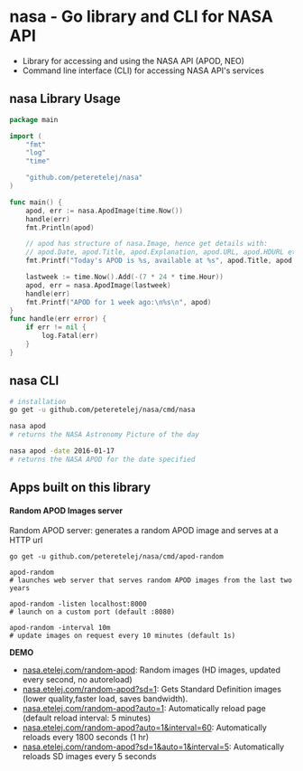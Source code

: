 # nasa - Go library and CLI for NASA API

- Library for accessing and using the NASA API (APOD, NEO)
- Command line interface (CLI) for accessing NASA API's services

## nasa Library Usage
``` go
package main

import (
	"fmt"
	"log"
	"time"

	"github.com/peteretelej/nasa"
)

func main() {
	apod, err := nasa.ApodImage(time.Now())
	handle(err)
	fmt.Println(apod)

	// apod has structure of nasa.Image, hence get details with:
	// apod.Date, apod.Title, apod.Explanation, apod.URL, apod.HDURL etc
	fmt.Printf("Today's APOD is %s, available at %s", apod.Title, apod.HDURL)

	lastweek := time.Now().Add(-(7 * 24 * time.Hour))
	apod, err = nasa.ApodImage(lastweek)
	handle(err)
	fmt.Printf("APOD for 1 week ago:\n%s\n", apod)
}
func handle(err error) {
	if err != nil {
		log.Fatal(err)
	}
}
```


## nasa CLI
``` sh
# installation
go get -u github.com/peteretelej/nasa/cmd/nasa

nasa apod 
# returns the NASA Astronomy Picture of the day

nasa apod -date 2016-01-17 
# returns the NASA APOD for the date specified
```


## Apps built on this library

#### Random APOD Images server
Random APOD server: generates a random APOD image and serves at a HTTP url
```
go get -u github.com/peteretelej/nasa/cmd/apod-random

apod-random
# launches web server that serves random APOD images from the last two years

apod-random -listen localhost:8000
# launch on a custom port (default :8080)

apod-random -interval 10m
# update images on request every 10 minutes (default 1s)
```
__DEMO__
- [nasa.etelej.com/random-apod](https://nasa.etelej.com/random-apod): Random images (HD images, updated every second, no autoreload)
- [nasa.etelej.com/random-apod?sd=1](https://nasa.etelej.com/random-apod?sd=1): Gets Standard Definition images (lower quality,faster load, saves bandwidth).
- [nasa.etelej.com/random-apod?auto=1](https://nasa.etelej.com/random-apod?auto=1): Automatically reload page (default reload interval: 5 minutes)
- [nasa.etelej.com/random-apod?auto=1&interval=60](https://nasa.etelej.com/random-apod?auto=1&interval=60): Automatically reloads every 1800 seconds (1 hr)
- [nasa.etelej.com/random-apod?sd=1&auto=1&interval=5](https://nasa.etelej.com/random-apod?sd=1&auto=1&interval=5): Automatically reloads SD images every 5 seconds

